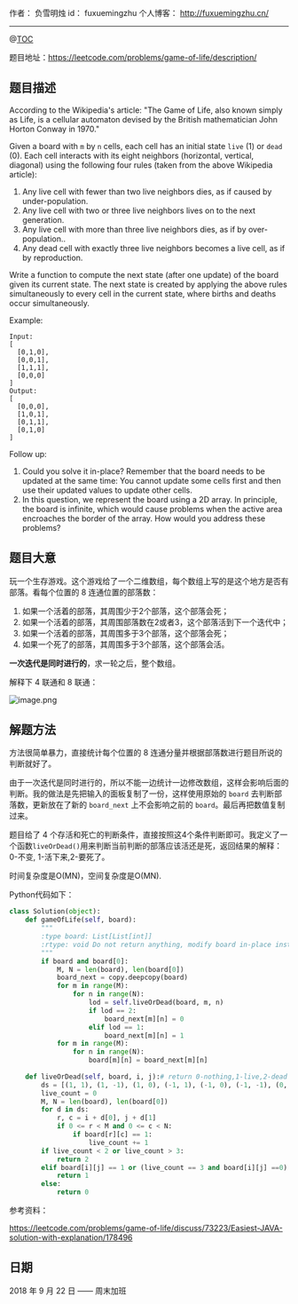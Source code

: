 作者： 		负雪明烛 
id：				fuxuemingzhu
个人博客：	http://fuxuemingzhu.cn/

---
@[TOC](目录)

题目地址：https://leetcode.com/problems/game-of-life/description/

## 题目描述

According to the Wikipedia's article: "The Game of Life, also known simply as Life, is a cellular automaton devised by the British mathematician John Horton Conway in 1970."

Given a board with `m` by `n` cells, each cell has an initial state `live` (1) or `dead` (0). Each cell interacts with its eight neighbors (horizontal, vertical, diagonal) using the following four rules (taken from the above Wikipedia article):

1. Any live cell with fewer than two live neighbors dies, as if caused by under-population.
2. Any live cell with two or three live neighbors lives on to the next generation.
3. Any live cell with more than three live neighbors dies, as if by over-population..
4. Any dead cell with exactly three live neighbors becomes a live cell, as if by reproduction.

Write a function to compute the next state (after one update) of the board given its current state. The next state is created by applying the above rules simultaneously to every cell in the current state, where births and deaths occur simultaneously.

Example:

    Input: 
    [
      [0,1,0],
      [0,0,1],
      [1,1,1],
      [0,0,0]
    ]
    Output: 
    [
      [0,0,0],
      [1,0,1],
      [0,1,1],
      [0,1,0]
    ]

Follow up:

1. Could you solve it in-place? Remember that the board needs to be updated at the same time: You cannot update some cells first and then use their updated values to update other cells.
1. In this question, we represent the board using a 2D array. In principle, the board is infinite, which would cause problems when the active area encroaches the border of the array. How would you address these problems?


## 题目大意


玩一个生存游戏。这个游戏给了一个二维数组，每个数组上写的是这个地方是否有部落。看每个位置的 8 连通位置的部落数：

1. 如果一个活着的部落，其周围少于2个部落，这个部落会死；
2. 如果一个活着的部落，其周围部落数在2或者3，这个部落活到下一个迭代中；
3. 如果一个活着的部落，其周围多于3个部落，这个部落会死；
4. 如果一个死了的部落，其周围多于3个部落，这个部落会活。

**一次迭代是同时进行的**，求一轮之后，整个数组。

解释下 4 联通和 8 联通：

![image.png](https://imgconvert.csdnimg.cn/aHR0cHM6Ly9waWMubGVldGNvZGUtY24uY29tL2Y1MzgwOWZjYjdjYWUzODFhZTlkYTJmYzhiNzk3YTM0MTVmMWM0NWMyN2I0ZjhkNTdiNjQwMzcwYjZlOWI5OGQtaW1hZ2UucG5n?x-oss-process=image/format,png)


## 解题方法


方法很简单暴力，直接统计每个位置的 8 连通分量并根据部落数进行题目所说的判断就好了。

由于一次迭代是同时进行的，所以不能一边统计一边修改数组，这样会影响后面的判断。我的做法是先把输入的面板复制了一份，这样使用原始的 `board` 去判断部落数，更新放在了新的 `board_next` 上不会影响之前的 `board`。最后再把数值复制过来。

题目给了 4 个存活和死亡的判断条件，直接按照这4个条件判断即可。我定义了一个函数`liveOrDead()`用来判断当前判断的部落应该活还是死，返回结果的解释：0-不变, 1-活下来,2-要死了。

时间复杂度是O(MN)，空间复杂度是O(MN).

Python代码如下：

```python
class Solution(object):
    def gameOfLife(self, board):
        """
        :type board: List[List[int]]
        :rtype: void Do not return anything, modify board in-place instead.
        """
        if board and board[0]:
            M, N = len(board), len(board[0])
            board_next = copy.deepcopy(board)
            for m in range(M):
                for n in range(N):
                    lod = self.liveOrDead(board, m, n)
                    if lod == 2:
                        board_next[m][n] = 0
                    elif lod == 1:
                        board_next[m][n] = 1
            for m in range(M):
                for n in range(N):
                    board[m][n] = board_next[m][n]
            
    def liveOrDead(self, board, i, j):# return 0-nothing,1-live,2-dead
        ds = [(1, 1), (1, -1), (1, 0), (-1, 1), (-1, 0), (-1, -1), (0, 1), (0, -1)]
        live_count = 0
        M, N = len(board), len(board[0])
        for d in ds:
            r, c = i + d[0], j + d[1]
            if 0 <= r < M and 0 <= c < N:
                if board[r][c] == 1:
                    live_count += 1
        if live_count < 2 or live_count > 3:
            return 2
        elif board[i][j] == 1 or (live_count == 3 and board[i][j] ==0):
            return 1
        else:
            return 0
```

参考资料：

https://leetcode.com/problems/game-of-life/discuss/73223/Easiest-JAVA-solution-with-explanation/178496

## 日期

2018 年 9 月 22 日 —— 周末加班
